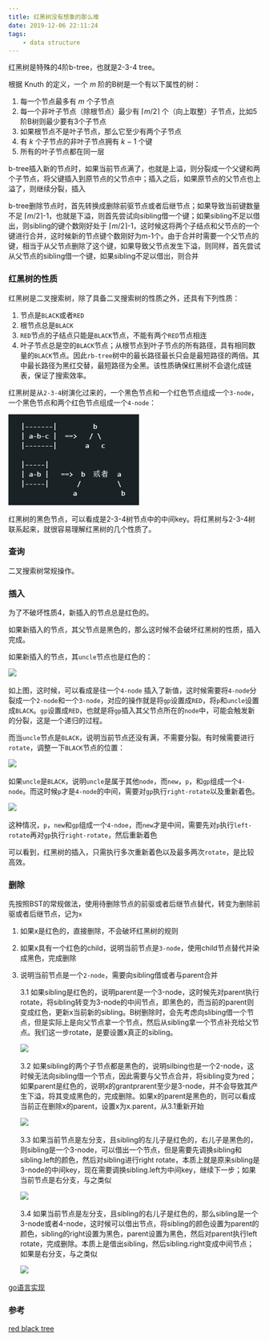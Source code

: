 ```yaml
---
title: 红黑树没有想象的那么难
date: 2019-12-06 22:11:24
tags:
	- data structure
---
```



红黑树是特殊的4阶b-tree，也就是2-3-4  tree。

根据 Knuth 的定义，一个 *m* 阶的B树是一个有以下属性的树：

1. 每一个节点最多有 *m* 个子节点
2. 每一个非叶子节点（除根节点）最少有 ⌈*m*/2⌉ 个（向上取整）子节点，比如5阶B树则最少要有3个子节点
3. 如果根节点不是叶子节点，那么它至少有两个子节点
4. 有 *k* 个子节点的非叶子节点拥有 *k* − 1 个键
5. 所有的叶子节点都在同一层

b-tree插入新的节点时，如果当前节点满了，也就是上溢，则分裂成一个父键和两个子节点，将父键插入到原节点的父节点中；插入之后，如果原节点的父节点也上溢了，则继续分裂，插入

b-tree删除节点时，首先转换成删除前驱节点或者后继节点；如果导致当前键数量不足 ⌈*m*/2⌉-1，也就是下溢，则首先尝试向sibling借一个键；如果sibling不足以借出，则sibling的键个数刚好处于 ⌈*m*/2⌉-1，这时候这将两个子结点和父节点的一个键进行合并，这时候新的节点键个数刚好为m-1个。由于合并时需要一个父节点的键，相当于从父节点删除了这个键，如果导致父节点发生下溢，则同样，首先尝试从父节点的sibling借一个键，如果sibling不足以借出，则合并

###  红黑树的性质

红黑树是二叉搜索树，除了具备二叉搜索树的性质之外，还具有下列性质：

1. 节点是`BLACK`或者`RED`
2. 根节点总是`BLACK`
3. `RED`节点的子结点只能是`BLACK`节点，不能有两个`RED`节点相连
4. 叶子节点总是空的`BLACK`节点；从根节点到叶子节点的所有路径，具有相同数量的`BLACK`节点。因此`rb-tree`树中的最长路径最长只会是最短路径的两倍。其中最长路径为黑红交替，最短路径为全黑。该性质确保红黑树不会退化成链表，保证了搜索效率。



红黑树是从`2-3-4`树演化过来的，一个黑色节点和一个红色节点组成一个`3-node`，一个黑色节点和两个红色节点组成一个`4-node`：

![](../img/rb_node.png)

红黑树的黑色节点，可以看成是2-3-4树节点中的中间key。将红黑树与2-3-4树联系起来，就很容易理解红黑树的几个性质了。



### 查询

二叉搜索树常规操作。



### 插入

为了不破坏性质4，新插入的节点总是红色的。

如果新插入的节点，其父节点是黑色的，那么这时候不会破坏红黑树的性质，插入完成。

如果新插入的节点，其`uncle`节点也是红色的：

![](/img/rb_add_red3.png)

如上图，这时候，可以看成是往一个`4-node` 插入了新值，这时候需要将`4-node`分裂成一个`2-node`和一个`3-node`，对应的操作就是将`gp`设置成`RED`，将`p`和`uncle`设置成`BLACK`。`gp`设置成`RED`，也就是将`gp`插入其父节点所在的`node`中，可能会触发新的分裂，这是一个递归的过程。

而当`uncle`节点是`BLACK`，说明当前节点还没有满，不需要分裂。有时候需要进行`rotate`，调整一下`BLACK`节点的位置：

![](/img/rb_add_red1.png)

如果`uncle`是`BLACK`，说明`uncle`是属于其他`node`，而`new`，`p`，和`gp`组成一个`4-node`。而这时候`p`才是`4-node`的中间，需要对`gp`执行`right-rotate`以及重新着色。

![](/img/rb_add_red2.png)

这种情况，`p`，`new`和`gp`组成一个`4-ndoe`，而`new`才是中间，需要先对`p`执行`left-rotate`再对`gp`执行`right-rotate`，然后重新着色

可以看到，红黑树的插入，只需执行多次重新着色以及最多两次`rotate`，是比较高效。



### 删除

先按照BST的常规做法，使用待删除节点的前驱或者后继节点替代，转变为删除前驱或者后继节点，记为`x`

1. 如果x是红色的，直接删除，不会破坏红黑树的规则

2. 如果x具有一个红色的child，说明当前节点是`3-node`，使用child节点替代并染成黑色，完成删除

3. 说明当前节点是一个`2-node`，需要向sibling借或者与parent合并

   3.1 如果sibling是红色的，说明parent是一个3-node，这时候先对parent执行rotate，将sibling转变为3-node的中间节点，即黑色的，而当前的parent则变成红色，更新x当前新的sibling。B树删除时，会先考虑向slibing借一个节点，但是实际上是向父节点拿一个节点，然后从sibling拿一个节点补充给父节点。我们这一步rotate，是要设置x真正的sibling。

      ![](/img/RBTreeDelete31.png)

      

   3.2 如果sibling的两个子节点都是黑色的，说明silbing也是一个2-node，这时候无法向sibling借一个节点，因此需要与父节点合并，将sibling变为red；如果parent是红色的，说明x的grantprarent至少是3-node，并不会导致其产生下溢，将其变成黑色的，完成删除。如果x的parent是黑色的，则可以看成当前正在删除x的parent，设置x为x.parent，从3.1重新开始

      ![](/img/RBTreeDelete32.png)

   3.3 如果当前节点是左分支，且sibling的左儿子是红色的，右儿子是黑色的，则sibling是一个3-node，可以借出一个节点，但是需要先调换sibling和sibling.left的颜色，然后对sibling进行right rotate，本质上就是原来sibling是3-node的中间key，现在需要调换sibling.left为中间key，继续下一步；如果当前节点是右分支，与之类似

      ![](/img/RBTreeDelete33.png)

   3.4 如果当前节点是左分支，且sibling的右儿子是红色的，那么sibling是一个3-node或者4-node，这时候可以借出节点，将sibling的颜色设置为parent的颜色，sibling的right设置为黑色，parent设置为黑色，然后对parent执行left rotate，完成删除。本质上是借出sibling，然后sibling.right变成中间节点；如果是右分支，与之类似

      ![](/img/RBTreeDelete34.png)

[go语言实现](https://github.com/ymcvalu/leetcode/tree/master/data_structure/tree/rb_tree)

### 参考

[red black tree]( https://algorithmtutor.com/Data-Structures/Tree/Red-Black-Trees/ )
